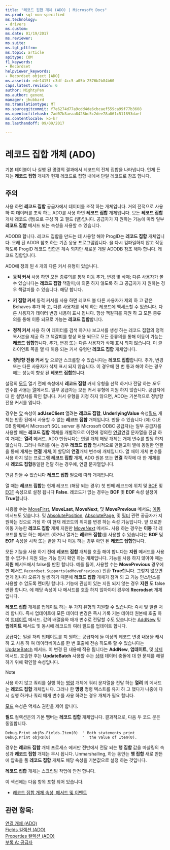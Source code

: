 ```yaml
---
title: "레코드 집합 개체 (ADO) | Microsoft Docs"
ms.prod: sql-non-specified
ms.technology:
- drivers
ms.custom: 
ms.date: 01/19/2017
ms.reviewer: 
ms.suite: 
ms.tgt_pltfrm: 
ms.topic: article
apitype: COM
f1_keywords:
- Recordset
helpviewer_keywords:
- Recordset object [ADO]
ms.assetid: ede1415f-c3df-4cc5-a05b-2576b2b84b60
caps.latest.revision: 6
author: MightyPen
ms.author: genemi
manager: jhubbard
ms.translationtype: MT
ms.sourcegitcommit: f7e6274d77a9cdd4de6cbcaef559ca99f77b3608
ms.openlocfilehash: 7ad07b3aeaa8428bc5c2dee78a061c511893daef
ms.contentlocale: ko-kr
ms.lasthandoff: 09/09/2017

---
```

# <a name="recordset-object-ado"></a>레코드 집합 개체 (ADO)
기본 테이블이 나 실행 된 명령의 결과에서 레코드의 전체 집합을 나타냅니다. 언제 든 지는 **레코드 집합** 개체가 현재 레코드로 집합 내에서 단일 레코드로 참조 합니다.  
  
## <a name="remarks"></a>주의  
 사용 하면 **레코드 집합** 공급자에서 데이터를 조작 하는 개체입니다. 거의 전적으로 사용 하 여 데이터를 조작 하는 ADO를 사용 하면 **레코드 집합** 개체입니다. 모든 **레코드 집합** 개체 레코드 (행)으로 구성 하 고 필드 (열)입니다. 공급자가 지 원하는 기능에 따라 일부 **레코드 집합** 메서드 또는 속성을 사용할 수 있습니다.  
  
 ADODB 합니다. 레코드 집합을 만드는 데 사용할 해야 ProgID는 **레코드 집합** 개체입니다. 오래 된 ADOR 참조 하는 기존 응용 프로그램입니다. 을 다시 컴파일하지 않고 작동 하도록 ProgID 레코드 집합은 계속 되지만 새로운 개발 ADODB 참조 해야 합니다. 레코드 집합입니다.  
  
 ADO에 정의 된 4 개의 다른 커서 유형이 있습니다.  
  
-   **동적 커서** 사용 하면 모든 종류의를 통해 이동 추가, 변경 및 삭제; 다른 사용자가 볼 수 있습니다는 **레코드 집합** 책갈피;에 의존 하지 않도록 하 고 공급자가 지 원하는 경우 책갈피를 수 있습니다. 해당 합니다.  
  
-   **키 집합 커서** 동적 커서를 사용 하면 레코드 볼 다른 사용자가 제외 하 고 같은 Behaves 추가 하 고, 다른 사용자를 삭제 하는 레코드에 액세스할 수 있습니다. 다른 사용자가 데이터 변경 내용이 표시 됩니다. 항상 책갈피를 지원 하 고 모든 종류의를 통해 이동 되므로 가능는 **레코드 집합**합니다.  
  
-   **정적 커서** 사용 하 여 데이터를 검색 하거나 보고서를 생성 하는 레코드 집합의 정적 복사본을 제공 하 고 책갈피를 항상 허용 되므로 모든 종류의를 통해 이동이 가능는 **레코드 집합**합니다. 추가, 변경 또는 다른 사용자가 삭제 표시 되지 않습니다. 이 클라이언트 쪽을 열 때 허용 되는 커서 유형만 **레코드 집합** 개체입니다.  
  
-   **정방향 전용 커서** 앞 으로만 스크롤할 수 있습니다는 **레코드 집합**합니다. 추가, 변경 또는 다른 사용자가 삭제 표시 되지 않습니다. 이 경우에 한 번 통과 해야 하는 경우에는 성능이 향상 된 **레코드 집합**합니다.  
  
 설정의 [모두](../../../ado/reference/ado-api/cursortype-property-ado.md) 열기 전에 속성에서 **레코드 집합** 커서 유형을 선택 하거나 전달 하는 *모두* 인수를 사용는 [열](../../../ado/reference/ado-api/open-method-ado-recordset.md)메서드. 일부 공급자는 모든 커서 유형에 지원 하지 않습니다. 공급자에 대 한 설명서를 확인 합니다. 커서 유형을 지정 하지 않으면, ADO는 기본적으로 정방향 전용 커서를 엽니다.  
  
 경우는 [앞](../../../ado/reference/ado-api/cursorlocation-property-ado.md) 속성이 **adUseClient** 열려는 **레코드 집합**, **UnderlyingValue** 속성[필드](../../../ado/reference/ado-api/field-object.md) 개체는 반환 된에서 사용할 수 없는 **레코드 집합** 개체입니다. 만들 수 있습니다 (예: OLE DB 함께에서 Microsoft SQL server 용 Microsoft ODBC 공급자)는 일부 공급자를 사용할 때는 **레코드 집합** 객체를 개별적으로 이전에 정의한 [연결](../../../ado/reference/ado-api/connection-object-ado.md)연결 문자열을 전달 하 여 개체는 **열려** 메서드. ADO 만듭니다는 [연결](../../../ado/reference/ado-api/connection-object-ado.md) 개체 해당 개체는 개체 변수를 할당 하지 않습니다. 그러나 여러를 여는 경우 **레코드 집합** 명시적으로 만들고이 열에 동일한 연결을 통해 개체는 **연결** 개체;이 할당의 **연결**개체 변수에 개체입니다. 열 때이 개체 변수를 사용 하지 않는 프로그램 **레코드 집합** 개체, ADO 원본 또는 **연결** 각각에 대 한 개체를 새 **레코드 집합**동일한 전달 하는 경우에, 연결 문자열입니다.  
  
 만큼 만들 수 있습니다 **레코드 집합** 필요에 따라 개체입니다.  
  
 열 때는 **레코드 집합**는 현재 레코드 (해당 되는 경우) 첫 번째 레코드에 위치 및 [BOF](../../../ado/reference/ado-api/bof-eof-properties-ado.md) 및 [EOF](../../../ado/reference/ado-api/bof-eof-properties-ado.md) 속성으로 설정 됩니다 **False**. 레코드가 없는 경우는 **BOF** 및 **EOF** 속성 설정이 **True**합니다.  
  
 사용할 수는 [MoveFirst](../../../ado/reference/ado-api/movefirst-movelast-movenext-and-moveprevious-methods-ado.md), **MoveLast**, **MoveNext**, 및 **MovePrevious** 메서드; [이동](../../../ado/reference/ado-api/move-method-ado.md) 메서드도 있습니다. 및 [AbsolutePosition](../../../ado/reference/ado-api/absoluteposition-property-ado.md), [AbsolutePage](../../../ado/reference/ado-api/absolutepage-property-ado.md), 및 [필터](../../../ado/reference/ado-api/filter-property.md) 관련 공급자가 지 원하는 것으로 가정 하 여 현재 레코드의 위치를 변경 하는 속성 기능입니다. 앞 으로만 이동 가능한 **레코드 집합** 개체 지원만 [MoveNext](../../../ado/reference/ado-api/movefirst-movelast-movenext-and-moveprevious-methods-ado.md) 메서드. 사용 하는 경우는 **이동** 각 레코드를 방문 하는 메서드 (하거나 열거는 **레코드 집합**)를 사용할 수 있습니다는 **BOF** 및 **EOF** 속성을 시작 또는 끝을 지 나 이동 하는 경우 확인 된 **레코드 집합**합니다.  
  
 모든 기능을 사용 하기 전에 **레코드 집합** 개체를 호출 해야 합니다는 **지원** 메서드를 사용할 수 없거나 지원 되는 기능 인지 확인 하는 개체입니다. 기능을 사용 하지 않아야 때는 **지원** 메서드에서 false를 반환 합니다. 예를 들어, 사용할 수는 **MovePrevious** 경우에만 메서드 `Recordset.Supports(adMovePrevious)` 반환 **True**합니다. 그렇지 않으면 얻게 됩니다 오류가 발생 하기 때문에 **레코드 집합** 개체가 잠겨 되 고 기능 인스턴스를 사용할 수 없도록 렌더링 합니다. 기능에 관심이 있는 지원 되지 않는 경우 **지원** 도 false 반환 합니다. 에 해당 속성이 나 메서드를 호출 하지 않아야이 경우에 **Recrodset** 개체입니다.  
  
 **레코드 집합** 개체를 업데이트 하는 두 가지 유형의 지원할 수 있습니다: 즉시 및 일괄 처리 합니다. 즉시 업데이트에 모든 데이터 변경은 즉시 기록 기본 데이터 원본에 호출 하 여 [업데이트](../../../ado/reference/ado-api/update-method.md) 메서드. 값의 배열을와 매개 변수로 전달할 수도 있습니다는 [AddNew](../../../ado/reference/ado-api/addnew-method-ado.md) 및 **업데이트** 메서드 및 동시에 레코드의 여러 필드를 업데이트 합니다.  
  
 공급자는 일괄 처리 업데이트를 지 원하는 공급자에 둘 이상의 레코드 변경 내용을 캐시 하 고 사용 하 여 데이터베이스를 한 번 호출에 전송 하도록 할 수 있습니다는 [UpdateBatch](../../../ado/reference/ado-api/updatebatch-method.md) 메서드. 이 변경 된 내용에 적용 됩니다는 **AddNew**, **업데이트**, 및 [삭제](../../../ado/reference/ado-api/delete-method-ado-recordset.md) 메서드. 호출한 후는 **UpdateBatch** 사용할 수는 [상태](../../../ado/reference/ado-api/status-property-ado-recordset.md) 데이터 충돌에 대 한 문제를 해결 하기 위해 확인할 속성입니다.  
  
> [!NOTE]
>  사용 하지 않고 쿼리를 실행 하는 [명령](../../../ado/reference/ado-api/command-object-ado.md) 개체에 쿼리 문자열을 전달 하는 **열려** 의 메서드는 **레코드 집합** 개체입니다. 그러나 한 **명령** 명령 텍스트를 유지 하 고 했다가 나중에 다시 실행 하거나 쿼리 매개 변수를 사용 하려는 경우 개체가 필요 합니다.  
  
 [모드](../../../ado/reference/ado-api/mode-property-ado.md) 속성은 액세스 권한을 제어 합니다.  
  
 **필드** 컬렉션은의 기본 멤버는 **레코드 집합** 개체입니다. 결과적으로, 다음 두 코드 문은 동일합니다.  
  
```  
Debug.Print objRs.Fields.Item(0)  ' Both statements print   
Debug.Print objRs(0)              '  the Value of Item(0).  
```  
  
 경우는 **레코드 집합** 개체 프로세스 에서만 전반에서 전달 되는 **행 집합** 값을 마샬링의 속성과 **레코드 집합** 개체는 무시 됩니다. Unmarshalling, 하는 동안는 **행 집합** 새로 만든에 압축을 풀 **레코드 집합** 개체도 해당 속성을 기본값으로 설정 하는 것입니다.  
  
 **레코드 집합** 개체는 스크립팅 작업에 안전 합니다.  
  
 이 섹션에는 다음 항목 포함 되어 있습니다.  
  
-   [레코드 집합 개체 속성, 메서드 및 이벤트](../../../ado/reference/ado-api/recordset-object-properties-methods-and-events.md)  
  
## <a name="see-also"></a>관련 항목:  
 [연결 개체 (ADO)](../../../ado/reference/ado-api/connection-object-ado.md)   
 [Fields 컬렉션 (ADO)](../../../ado/reference/ado-api/fields-collection-ado.md)   
 [Properties 컬렉션 (ADO)](../../../ado/reference/ado-api/properties-collection-ado.md)   
 [부록 A: 공급자](../../../ado/guide/appendixes/appendix-a-providers.md)
